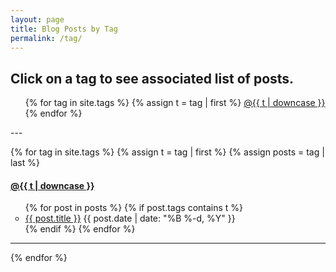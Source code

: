 ```yaml
---
layout: page
title: Blog Posts by Tag
permalink: /tag/
---
```


<h2> Click on a tag to see associated list of posts. </h2>

<div class="tag">
<ul>
{% for tag in site.tags %}
  {% assign t = tag | first %}
  <a href="/tag/#{{t | downcase | replace:" ","-" }}">@{{ t | downcase }}</a> 
{% endfor %}
</ul>
</div>
---

{% for tag in site.tags %}
  {% assign t = tag | first %}
  {% assign posts = tag | last %}

<div class="tag">
<h4><a name="{{t | downcase | replace:" ","-" }}"></a><a class="internal" href="/tag/#{{t | downcase | replace:" ","-" }}">@{{ t | downcase }}</a></h4>
</div>

<ul>
{% for post in posts %}
  {% if post.tags contains t %}
  <li style="list-style-type:circle" >
    <a href="{{ post.url }}">{{ post.title }}</a>
    <span class="date">{{ post.date | date: "%B %-d, %Y"  }}</span> 
  </li>
  {% endif %}
{% endfor %}
</ul>

---

{% endfor %}
